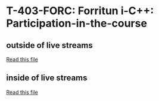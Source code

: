 # T-403-FORC: Forritun i-C++: Participation-in-the-course

## outside of live streams
[Read this file](outside_of_live_streams.txt)

## inside of live streams
[Read this file](livestream/livestreams_weeks.txt)